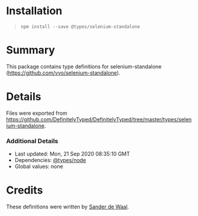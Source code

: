 # Installation
> `npm install --save @types/selenium-standalone`

# Summary
This package contains type definitions for selenium-standalone (https://github.com/vvo/selenium-standalone).

# Details
Files were exported from https://github.com/DefinitelyTyped/DefinitelyTyped/tree/master/types/selenium-standalone.

### Additional Details
 * Last updated: Mon, 21 Sep 2020 08:35:10 GMT
 * Dependencies: [@types/node](https://npmjs.com/package/@types/node)
 * Global values: none

# Credits
These definitions were written by [Sander de Waal](https://github.com/SanderDeWaal1992).
